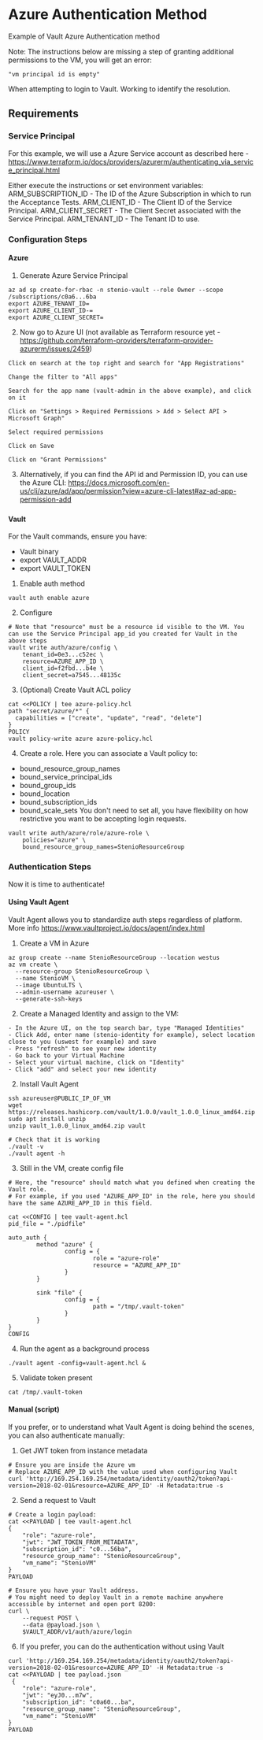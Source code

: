 # Azure Authentication Method
Example of Vault Azure Authentication method

Note: The instructions below are missing a step of granting additional permissions to the VM, you will get an error:
```
"vm principal id is empty"
```
When attempting to login to Vault. Working to identify the resolution.

## Requirements
### Service Principal
For this example, we will use a Azure Service account as described here - https://www.terraform.io/docs/providers/azurerm/authenticating_via_service_principal.html 

Either execute the instructions or set environment variables: 
ARM_SUBSCRIPTION_ID - The ID of the Azure Subscription in which to run the Acceptance Tests.
ARM_CLIENT_ID - The Client ID of the Service Principal.
ARM_CLIENT_SECRET - The Client Secret associated with the Service Principal.
ARM_TENANT_ID - The Tenant ID to use.

### Configuration Steps
#### Azure
1. Generate Azure Service Principal
```
az ad sp create-for-rbac -n stenio-vault --role Owner --scope /subscriptions/c0a6...6ba
export AZURE_TENANT_ID=
export AZURE_CLIENT_ID-=
export AZURE_CLIENT_SECRET= 
```
2. Now go to Azure UI (not available as Terraform resource yet - https://github.com/terraform-providers/terraform-provider-azurerm/issues/2459) 
```
Click on search at the top right and search for "App Registrations"

Change the filter to "All apps"

Search for the app name (vault-admin in the above example), and click on it

Click on "Settings > Required Permissions > Add > Select API > Microsoft Graph" 

Select required permissions

Click on Save

Click on "Grant Permissions"

```
3. Alternatively, if you can find the API id and Permission ID, you can use the Azure CLI: https://docs.microsoft.com/en-us/cli/azure/ad/app/permission?view=azure-cli-latest#az-ad-app-permission-add
###

#### Vault
For the Vault commands, ensure you have:
- Vault binary
- export VAULT_ADDR
- export VAULT_TOKEN

1. Enable auth method
```
vault auth enable azure
```
2. Configure
```
# Note that "resource" must be a resource id visible to the VM. You can use the Service Principal app_id you created for Vault in the above steps
vault write auth/azure/config \
    tenant_id=0e3...c52ec \
    resource=AZURE_APP_ID \
    client_id=f2fbd...b4e \
    client_secret=a7545...48135c
```
3. (Optional) Create Vault ACL policy
```
cat <<POLICY | tee azure-policy.hcl
path "secret/azure/*" {
  capabilities = ["create", "update", "read", "delete"]
}
POLICY
vault policy-write azure azure-policy.hcl
```
4. Create a role.
Here you can associate a Vault policy to:
- bound_resource_group_names 
- bound_service_principal_ids
- bound_group_ids 
- bound_location
- bound_subscription_ids 
- bound_scale_sets 
You don't need to set all, you have flexibility on how restrictive you want to be accepting login requests.
```
vault write auth/azure/role/azure-role \
    policies="azure" \
    bound_resource_group_names=StenioResourceGroup 
```

### Authentication Steps
Now it is time to authenticate!

#### Using Vault Agent
Vault Agent allows you to standardize auth steps regardless of platform. More info https://www.vaultproject.io/docs/agent/index.html
1. Create a VM in Azure
```
az group create --name StenioResourceGroup --location westus
az vm create \
  --resource-group StenioResourceGroup \
  --name StenioVM \
  --image UbuntuLTS \
  --admin-username azureuser \
  --generate-ssh-keys
```
2. Create a Managed Identity and assign to the VM:
```
- In the Azure UI, on the top search bar, type "Managed Identities"
- Click Add, enter name (stenio-identity for example), select location close to you (uswest for example) and save
- Press "refresh" to see your new identity
- Go back to your Virtual Machine
- Select your virtual machine, click on "Identity"
- Click "add" and select your new identity 
```

2. Install Vault Agent 
```
ssh azureuser@PUBLIC_IP_OF_VM
wget https://releases.hashicorp.com/vault/1.0.0/vault_1.0.0_linux_amd64.zip
sudo apt install unzip
unzip vault_1.0.0_linux_amd64.zip vault

# Check that it is working
./vault -v
./vault agent -h
```
3. Still in the VM, create config file 
```
# Here, the "resource" should match what you defined when creating the Vault role. 
# For example, if you used "AZURE_APP_ID" in the role, here you should have the same AZURE_APP_ID in this field.

cat <<CONFIG | tee vault-agent.hcl
pid_file = "./pidfile"

auto_auth {
        method "azure" {
                config = {
                        role = "azure-role"
                        resource = "AZURE_APP_ID"
                }
        }

        sink "file" {
                config = {
                        path = "/tmp/.vault-token"
                }
        }
}
CONFIG
```
4. Run the agent as a background process
```
./vault agent -config=vault-agent.hcl &
```
5. Validate token present
```
cat /tmp/.vault-token
```
#### Manual (script)
If you prefer, or to understand what Vault Agent is doing behind the scenes, you can also authenticate manually:

1. Get JWT token from instance metadata
```
# Ensure you are inside the Azure vm
# Replace AZURE_APP_ID with the value used when configuring Vault
curl 'http://169.254.169.254/metadata/identity/oauth2/token?api-version=2018-02-01&resource=AZURE_APP_ID' -H Metadata:true -s
```
2. Send a request to Vault
```
# Create a login payload:
cat <<PAYLOAD | tee vault-agent.hcl
{
    "role": "azure-role",
    "jwt": "JWT_TOKEN_FROM_METADATA",
    "subscription_id": "c0...56ba",
    "resource_group_name": "StenioResourceGroup",
    "vm_name": "StenioVM"
}
PAYLOAD

# Ensure you have your Vault address. 
# You might need to deploy Vault in a remote machine anywhere accessible by internet and open port 8200:
curl \
    --request POST \
    --data @payload.json \
    $VAULT_ADDR/v1/auth/azure/login
```


6. If you prefer, you can do the authentication without using Vault
```
curl 'http://169.254.169.254/metadata/identity/oauth2/token?api-version=2018-02-01&resource=AZURE_APP_ID' -H Metadata:true -s
cat <<PAYLOAD | tee payload.json
 {
    "role": "azure-role",
    "jwt": "eyJ0...m7w",
    "subscription_id": "c0a60...ba",
    "resource_group_name": "StenioResourceGroup",
    "vm_name": "StenioVM"
}
PAYLOAD
